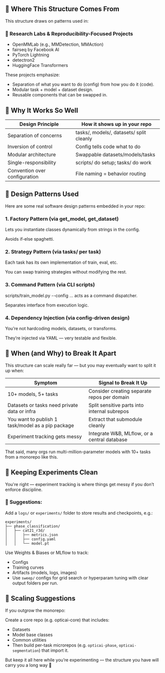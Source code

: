 ## 🧱 Where This Structure Comes From

This structure draws on patterns used in:

### 🧪 Research Labs & Reproducibility-Focused Projects
- OpenMMLab (e.g., MMDetection, MMAction)
- fairseq by Facebook AI
- PyTorch Lightning
- detectron2
- HuggingFace Transformers

These projects emphasize:
- Separation of what you want to do (config) from how you do it (code).
- Modular task + model + dataset design.
- Reusable components that can be swapped in.

## 🎯 Why It Works So Well
| Design Principle | How it shows up in your repo | 
| ---------------- | ---------------------------- |
| Separation of concerns | tasks/, models/, datasets/ split cleanly |
| Inversion of control | Config tells code what to do |
| Modular architecture | Swappable datasets/models/tasks |
| Single-responsibility | scripts/ do setup; tasks/ do work |
| Convention over configuration | File naming = behavior routing |

## 🧠 Design Patterns Used
Here are some real software design patterns embedded in your repo:

### 1. Factory Pattern (via get_model, get_dataset)
Lets you instantiate classes dynamically from strings in the config.

Avoids if-else spaghetti.

### 2. Strategy Pattern (via tasks/ per task)
Each task has its own implementation of train, eval, etc.

You can swap training strategies without modifying the rest.

### 3. Command Pattern (via CLI scripts)
scripts/train_model.py --config ... acts as a command dispatcher.

Separates interface from execution logic.

### 4. Dependency Injection (via config-driven design)
You’re not hardcoding models, datasets, or transforms.

They’re injected via YAML — very testable and flexible.

## 🧠 When (and Why) to Break It Apart
This structure can scale really far — but you may eventually want to split it up when:

| Symptom |	Signal to Break It Up |
| ------- | --------------------- |
| 10+ models, 5+ tasks | Consider creating separate repos per domain |
| Datasets or tasks need private data or infra | Split sensitive parts into internal subrepos |
| You want to publish 1 task/model as a pip package | Extract that submodule cleanly |
| Experiment tracking gets messy | Integrate W&B, MLflow, or a central database |

That said, many orgs run multi-million-parameter models with 10+ tasks from a monorepo like this.

## 🧪 Keeping Experiments Clean
You're right — experiment tracking is where things get messy if you don’t enforce discipline.

### 🔧 Suggestions:
Add a `logs/` or `experiments/` folder to store results and checkpoints, e.g.:

```text
experiments/
├── phase_classification/
│   ├── cat21_r3d/
│   │   ├── metrics.json
│   │   ├── config.yaml
│   │   └── model.pt
```

Use Weights & Biases or MLflow to track:
- Configs
- Training curves
- Artifacts (models, logs, images)
- Use `sweep/` configs for grid search or hyperparam tuning with clear output folders per run.

## 🔁 Scaling Suggestions
If you outgrow the monorepo:

Create a core repo (e.g. opticai-core) that includes:
- Datasets
- Model base classes
- Common utilities
- Then build per-task microrepos (e.g. `opticai-phase`, `opticai-segmentation`) that import it.

But keep it all here while you’re experimenting — the structure you have will carry you a long way 🚀